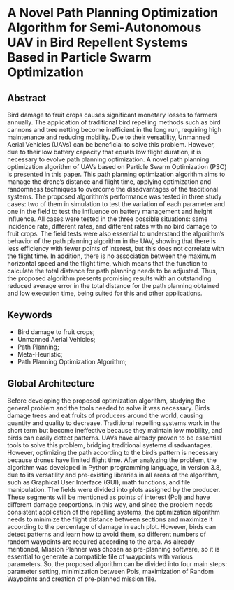 # A Novel Path Planning Optimization Algorithm for Semi-Autonomous UAV in Bird Repellent Systems Based in Particle Swarm Optimization

## Abstract
Bird damage to fruit crops causes significant monetary losses to farmers annually. The
application of traditional bird repelling methods such as bird cannons and tree netting become
inefficient in the long run, requiring high maintenance and reducing mobility. Due to their versatility,
Unmanned Aerial Vehicles (UAVs) can be beneficial to solve this problem. However, due to their low
battery capacity that equals low flight duration, it is necessary to evolve path planning optimization.
A novel path planning optimization algorithm of UAVs based on Particle Swarm Optimization
(PSO) is presented in this paper. This path planning optimization algorithm aims to manage the
drone’s distance and flight time, applying optimization and randomness techniques to overcome
the disadvantages of the traditional systems. The proposed algorithm’s performance was tested in
three study cases: two of them in simulation to test the variation of each parameter and one in the
field to test the influence on battery management and height influence. All cases were tested in the
three possible situations: same incidence rate, different rates, and different rates with no bird damage
to fruit crops. The field tests were also essential to understand the algorithm’s behavior of the path
planning algorithm in the UAV, showing that there is less efficiency with fewer points of interest, but
this does not correlate with the flight time. In addition, there is no association between the maximum
horizontal speed and the flight time, which means that the function to calculate the total distance for
path planning needs to be adjusted. Thus, the proposed algorithm presents promising results with
an outstanding reduced average error in the total distance for the path planning obtained and low
execution time, being suited for this and other applications.

## Keywords
* Bird damage to fruit crops; 
* Unmanned Aerial Vehicles; 
* Path Planning; 
* Meta-Heuristic; 
* Path Planning Optimization Algorithm;

## Global Architecture
Before developing the proposed optimization algorithm, studying the general problem and the tools needed to solve it was necessary. Birds damage trees and eat fruits of producers around the world, causing quantity and quality to decrease. Traditional repelling systems work in the short term but become ineffective because they maintain low mobility, and birds can easily detect patterns. UAVs have already proven to be essential tools to solve this problem, bridging traditional systems disadvantages. However, optimizing the path according to the bird’s pattern is necessary because drones have limited flight time.
After analyzing the problem, the algorithm was developed in Python programming language, in version 3.8, due to its versatility and pre-existing libraries in all areas of the algorithm, such as Graphical User Interface (GUI), math functions, and file manipulation. The fields were divided into plots assigned by the producer. These segments will be mentioned as points of interest (PoI) and have different damage proportions. In this way, and since the problem needs consistent application of the repelling systems, the optimization algorithm needs to minimize the flight distance between sections and maximize it according to the percentage of damage in each plot. However, birds can detect patterns and learn how to avoid them, so different numbers of random waypoints are required according to the area. As already mentioned, Mission Planner was chosen as pre-planning software, so it is essential to generate a compatible file of waypoints with various parameters. So, the proposed algorithm can be divided into four main steps: parameter setting, minimization between PoIs, maximization of Random Waypoints and creation of pre-planned mission file.
